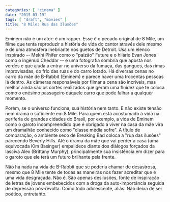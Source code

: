 ```yaml
---
categories: [ "cinema" ]
date: "2015-03-19"
tags: [ "draft", "movies" ]
title: "8 Mile: Rua das Ilusões"
---
```

Eminem não é um ator: é um rapper. Esse é o pecado original de 8 Mile,
um filme que tenta reproduzir a história de vida do cantor através
dele mesmo e de uma atmosfera inebriante nos guetos de Detroit. Usa um
elenco inspirado -- Mekhi Phifer como o "paizão" Future e o hilário
Evan Jones como o ingênuo Cheddar -- e uma fotografia sombria que aposta
nos verdes e que ajuda a entrar no universo da fumaça, das gangues,
das rimas improvisadas, do frio das ruas e do carro lotado. Há diversas
cenas no carro da mãe de B-Rabbit (Eminem) e parece haver uma trocentas
pessoas lá dentro. As câmeras responsáveis por filmar a cena são
incríveis, mas melhor ainda são os cortes realizados que geram uma
fluidez que te coloca como o enésimo passageiro daquele carro que pode
falhar a qualquer momento.

Porém, se o universo funciona, sua história nem tanto. E não existe
tensão nem drama o suficiente em 8 Mile. Para quem está acostumado à
vida na periferia de grandes cidades do Brasil, por exemplo, a vida de
Eminem como o garoto incompreendido que é obrigado a viver na casa da
mãe vira um dramalhão conhecido como "classe média sofre". A título de
comparação, o ambiente seco de Breaking Bad coloca a "rua das ilusões"
parecendo Beverly Hills. Até o drama da mãe que vai perder a casa
(uma equivocada Kim Basinger) empalidece diante dos diálogos forçados
da lasciva Alex (Brittany Murphy), principalmente sua insistência em
dizer para o garoto que ele terá um futuro brilhante pela frente.

Não há nada na vida de B-Rabbit que se poderia chamar de desastrosa,
mesmo que 8 Mile tente de todas as maneiras nos fazer acreditar que é uma
vida desgraçada. Não é. São apenas desilusões, fonte de inspiração
de letras de jovens embebecidos com a droga da auto-importância seguida
de depressão pós-revolta. Como todo adolescente, aliás. Não deixa
de ser poético, entretanto.
